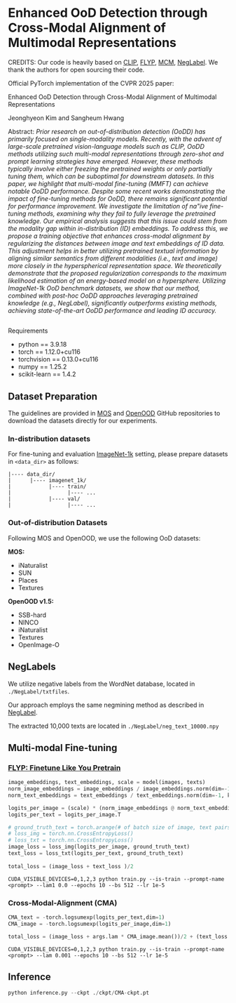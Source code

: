# Enhanced OoD Detection through Cross-Modal Alignment of Multimodal Representations

CREDITS: Our code is heavily based on [CLIP](https://github.com/openai/CLIP), [FLYP](https://github.com/locuslab/FLYP?tab=readme-ov-file), [MCM](https://github.com/deeplearning-wisc/MCM), [NegLabel](https://github.com/XueJiang16/NegLabel). We thank the authors for open sourcing their code.

Official PyTorch implementation of the CVPR 2025 paper:

Enhanced OoD Detection through Cross-Modal Alignment of Multimodal Representations

Jeonghyeon Kim and Sangheum Hwang

Abstract: _Prior research on out-of-distribution detection (OoDD) has primarily focused on single-modality models. Recently, with the advent of large-scale pretrained vision-language models such as CLIP, OoDD methods utilizing such multi-modal representations through zero-shot and prompt learning strategies have emerged. However, these methods typically involve either freezing the pretrained weights or only partially tuning them, which can be suboptimal for downstream datasets. In this paper, we highlight that multi-modal fine-tuning (MMFT) can achieve notable OoDD performance. Despite some recent works demonstrating the impact of fine-tuning methods for OoDD, there remains significant potential for performance improvement. We investigate the limitation of na\"ive fine-tuning methods, examining why they fail to fully leverage the pretrained knowledge. Our empirical analysis suggests that this issue could stem from the modality gap within in-distribution (ID) embeddings. To address this, we propose a training objective that enhances cross-modal alignment by regularizing the distances between image and text embeddings of ID data. This adjustment helps in better utilizing pretrained textual information by aligning similar semantics from different modalities (i.e., text and image) more closely in the hyperspherical representation space. We theoretically demonstrate that the proposed regularization corresponds to the maximum likelihood estimation of an energy-based model on a hypersphere. Utilizing ImageNet-1k OoD benchmark datasets, we show that our method, combined with post-hoc OoDD approaches leveraging pretrained knowledge (e.g., NegLabel), significantly outperforms existing methods, achieving state-of-the-art OoDD performance and leading ID accuracy._
## 
Requirements
- python == 3.9.18
- torch == 1.12.0+cu116
- torchvision == 0.13.0+cu116
- numpy == 1.25.2
- scikit-learn == 1.4.2

## Dataset Preparation

The guidelines are provided in [MOS](https://github.com/deeplearning-wisc/large_scale_ood?tab=readme-ov-file) and [OpenOOD](https://github.com/Jingkang50/OpenOOD) GitHub repositories to download the datasets directly for our experiments.

### In-distribution datasets
For fine-tuning and evaluation [ImageNet-1k](https://image-net.org/challenges/LSVRC/2012/index) setting, please prepare datasets in `<data_dir>` as follows:

```
|---- data_dir/
|      |---- imagenet_1k/
|            |---- train/
|                  |---- ...
|            |---- val/
|                  |---- ...
```

### Out-of-distribution Datasets

Following MOS and OpenOOD, we use the following OoD datasets:

**MOS:**

- iNaturalist
- SUN
- Places
- Textures

**OpenOOD v1.5:**

- SSB-hard
- NINCO
- iNaturalist
- Textures
- OpenImage-O


## NegLabels

We utilize negative labels from the WordNet database, located in `./NegLabel/txtfiles`.

Our approach employs the same negmining method as described in [NegLabel](https://github.com/XueJiang16/NegLabel/tree/main). 

The extracted 10,000 texts are located in `./NegLabel/neg_text_10000.npy`
     
## Multi-modal Fine-tuning

### [FLYP: Finetune Like You Pretrain](https://github.com/locuslab/FLYP) 

```python
image_embeddings, text_embeddings, scale = model(images, texts)
norm_image_embeddings = image_embeddings / image_embeddings.norm(dim=-1, keepdim=True)
norm_text_embeddings = text_embeddings / text_embeddings.norm(dim=-1, keepdim=True)

logits_per_image = (scale) * (norm_image_embeddings @ norm_text_embeddings.T)
logits_per_text = logits_per_image.T

# ground_truth_text = torch.arange(# of batch size of image, text pairs)
# loss_img = torch.nn.CrossEntropyLoss()
# loss_txt = torch.nn.CrossEntropyLoss()
image_loss = loss_img(logits_per_image, ground_truth_text)
text_loss = loss_txt(logits_per_text, ground_truth_text)
            
total_loss = (image_loss + text_loss )/2  
```

```
CUDA_VISIBLE_DEVICES=0,1,2,3 python train.py --is-train --prompt-name <prompt> --lam1 0.0 --epochs 10 --bs 512 --lr 1e-5
```

### Cross-Modal-Alignment (CMA)
```python
CMA_text = -torch.logsumexp(logits_per_text,dim=1)
CMA_image = -torch.logsumexp(logits_per_image,dim=1)

total_loss = (image_loss + args.lam * CMA_image.mean())/2 + (text_loss + args.lam * CMA_text.mean())/2 
```

```
CUDA_VISIBLE_DEVICES=0,1,2,3 python train.py --is-train --prompt-name <prompt> --lam 0.001 --epochs 10 --bs 512 --lr 1e-5
```

## Inference


```python
python inference.py --ckpt ./ckpt/CMA-ckpt.pt
```
